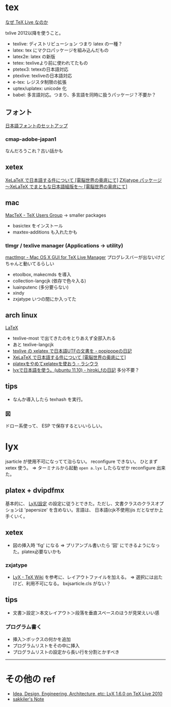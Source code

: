 tex
====

[なぜ TeX Live なのか](http://fugenji.org/~thomas/texlive-guide/why.html)

txlive 2012以降を使うこと。

* texlive: ディストリビューション つまり latex の一種？
* latex: tex にマクロパッケージを組み込んだもの
* latex2e: latex の新版
* tetex: texliveより前に使われてたもの
* ptetex3: tetexの日本語対応
* ptexlive: texliveの日本語対応
* e-tex: レジスタ制限の拡張
* uptex/uplatex: unicode 化
* babel: 多言語対応。つまり、多言語を同時に扱うパッケージ？不要か？

## フォント

[日本語フォントのセットアップ](http://www.fugenji.org/~thomas/texlive-guide/font_setup.html)

### cmap-adobe-japan1

なんだろうこれ？古い話かも

## xetex

[XeLaTeX で日本語する件について [電脳世界の奥底にて]](http://zrbabbler.sp.land.to/xelatex.html#sec-zxjatype)
[ZXjatype パッケージ ～XeLaTeX でまともな日本語組版を～ [電脳世界の奥底にて]](http://zrbabbler.sp.land.to/zxjatype.html)

## mac

[MacTeX - TeX Users Group](http://www.tug.org/mactex/)
-> smaller packages

* basictex をインストール
* maxtex-additions も入れたかも

###  tlmgr / texlive manager (Applications -> utility)

[mactlmgr - Mac OS X GUI for TeX Live Manager](http://code.google.com/p/mactlmgr/)
プログレスバーが出ないけどちゃんと動いてるらしい

* etoolbox, makecmds を導入
* collection-langcjk (依存で色々入る)
* luainputenc (多分要らない)
* xindy
* zxjatype いつの間にか入ってた

## arch linux

[LaTeX](https://wiki.archlinux.org/index.php/LaTeX)

* texlive-most で出てきたのをとりあえず全部入れる
* あと texlive-langcjk
* [texlive の xelatex で日本語UTFの文書を - popipopeの日記](http://d.hatena.ne.jp/popipope/20110514/1305374592)
* [XeLaTeX で日本語する件について [電脳世界の奥底にて]](http://zrbabbler.sp.land.to/xelatex.html)
* [platexをやめてxelatexを使おう - ラシウラ](http://d.hatena.ne.jp/bellbind/20101105/1288966798)
* [lyxで日本語を使う。(ubuntu 11.10) - hiroki_fの日記](http://d.hatena.ne.jp/hiroki_f/20111114/1321227216) 多分不要？

## tips

* なんか導入したら texhash を実行。

### 図

ドロー系使って、 ESP で保存するといいらしい。

# lyx 

jsarticle が使用不可になってて治らない。 reconfigure できない。
ひとまず xetex 使う。
=> ターミナルから起動 `open a.lyx` したらなぜか reconfigure 出来た。

## platex + dvipdfmx

基本的に、 [LyX/設定](http://oku.edu.mie-u.ac.jp/~okumura/texwiki/?LyX%2F%E8%A8%AD%E5%AE%9A) の設定に従うとできた。ただし、文書クラスのクラスオプションは 'papersize' を含めない。言語は、 日本語(cjk不使用)jis だとなぜか上手くいく。

## xetex

* 図の挿入時 'fig' になる
  => プリアンブル書いたら '図' にできるようになった。platex必要ないかも

### zxjatype

* [LyX - TeX Wiki](http://oku.edu.mie-u.ac.jp/~okumura/texwiki/?LyX) を参考に、レイアウトファイルを加える。
  => 選択には出たけど、利用不可になる。 bxjsarticle.cls がない？

## tips

* 文書＞設定＞本文レイアウト＞段落を垂直スペースのほうが見栄えいい感

### プログラム書く

* 挿入＞ボックスの何かを追加
* プログラムリストをその中に挿入
* プログラムリストの設定から長い行を分割とかすべき

**************

# その他の ref

* [Idea, Design, Engineering, Architecture, etc: LyX 1.6.0 on TeX Live 2010](http://voidptr.seesaa.net/article/182189330.html)
* [sakkiler's Note](http://sakkiler.hatenablog.com/entries/2012/10/18)
